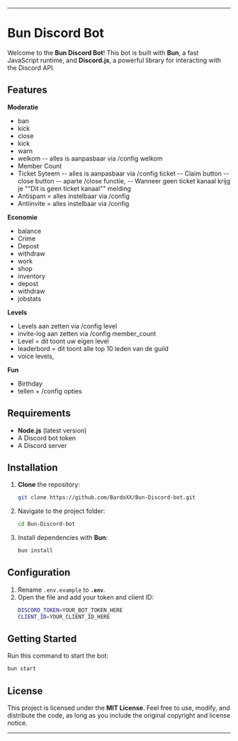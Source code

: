 -----

# Bun Discord Bot

Welcome to the **Bun Discord Bot**\! This bot is built with **Bun**, a fast JavaScript runtime, and **Discord.js**, a powerful library for interacting with the Discord API.

## Features


**Moderatie**
- ban
- kick
- close
- kick
- warn
- welkom
-- alles is aanpasbaar via /config welkom
- Member Count
- Ticket Syteem
-- alles is aanpasbaar via /config ticket
-- Claim button 
-- close button
-- aparte /close functie,
-- Wanneer geen ticket kanaal krijg je ""Dit is geen ticket kanaal"" melding
- Antispam = alles instelbaar via /config
- Antiinvite = alles instelbaar via /config

**Economie**
- balance 
- Crime
- Depost
- withdraw
- work
- shop 
- inventory
- depost
- withdraw
- jobstats


**Levels**
- Levels aan zetten via /config level
- invite-log aan zetten via /config member_count
- Level = dit toont uw eigen level
- leaderbord = dit toont alle top 10 leden van de guild
- voice levels,

**Fun**
- Birthday
- tellen + /config opties
  
## Requirements

  * **Node.js** (latest version)
  * A Discord bot token
  * A Discord server

## Installation

1.  **Clone** the repository:
    ```bash
    git clone https://github.com/BardoXX/Bun-Discord-bot.git
    ```
2.  Navigate to the project folder:
    ```bash
    cd Bun-Discord-bot
    ```
3.  Install dependencies with **Bun**:
    ```bash
    bun install
    ```

## Configuration

1.  Rename `.env.example` to **`.env`**.
2.  Open the file and add your token and client ID:
    ```bash
    DISCORD_TOKEN=YOUR_BOT_TOKEN_HERE
    CLIENT_ID=YOUR_CLIENT_ID_HERE
    ```

## Getting Started

Run this command to start the bot:

```bash
bun start
```

## License

This project is licensed under the **MIT License**. Feel free to use, modify, and distribute the code, as long as you include the original copyright and license notice.

-----
